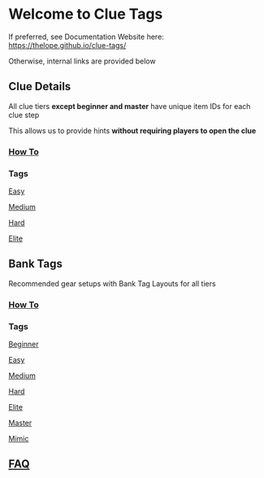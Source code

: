 # Welcome to Clue Tags

If preferred, see Documentation Website here: https://thelope.github.io/clue-tags/

Otherwise, internal links are provided below

## Clue Details

All clue tiers **except beginner and master** have unique item IDs for each clue step

This allows us to provide hints **without requiring players to open the clue**

### [How To](docs/items/index.md)

### Tags

[Easy](tags/easy/item.json)

[Medium](tags/medium/item.json)

[Hard](tags/hard/item.json)

[Elite](tags/elite/item.json)

## Bank Tags

Recommended gear setups with Bank Tag Layouts for all tiers

### [How To](docs/bank/index.md)

### Tags

[Beginner](tags/beginner/bank.txt)

[Easy](tags/easy/bank.txt)

[Medium](tags/medium/bank.txt)

[Hard](tags/hard/bank.txt)

[Elite](tags/elite/bank.txt)

[Master](tags/master/bank.txt)

[Mimic](tags/mimic/bank.txt)

## [FAQ](docs/faq.md)